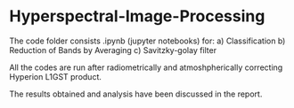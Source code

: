 # Hyperspectral-Image-Processing
The code folder consists .ipynb (jupyter notebooks) for:
a) Classification
b) Reduction of Bands by Averaging
c) Savitzky-golay filter

All the codes are run after radiometrically and atmoshpherically correcting Hyperion L1GST product.

The results obtained and analysis have been discussed in the report.

